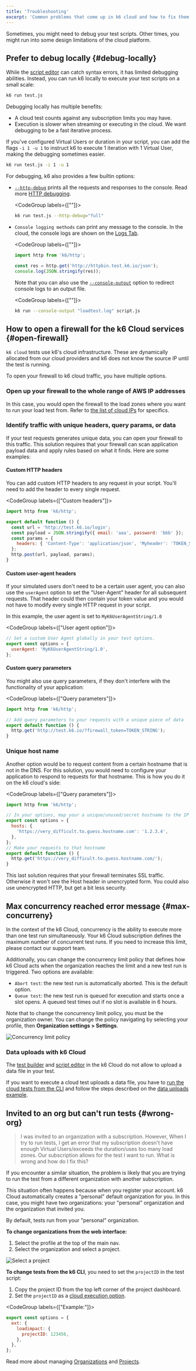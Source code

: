 ```yaml
---
title: 'Troubleshooting'
excerpt: 'Common problems that come up in k6 cloud and how to fix them'
---
```


Sometimes, you might need to debug your test scripts.
Other times, you might run into some design limitations of the cloud platform.

## Prefer to debug locally {#debug-locally}

While the [script editor](/cloud/creating-and-running-a-test/script-editor) can catch syntax errors, it has limited debugging abilities.
Instead, you can run k6 locally to execute your test scripts on a small scale:

```sh
k6 run test.js
```

Debugging locally has multiple benefits:

* A cloud test counts against any subscription limits you may have.
* Execution is slower when streaming or executing in the cloud. We want debugging to be a fast iterative process.

If you've configured Virtual Users or duration in your script, you can add the flags `-i 1 -u 1` to instruct k6 to execute 1 iteration with 1 Virtual User,
making the debugging sometimes easier.

```sh
k6 run test.js -i 1 -u 1
```

For debugging, k6 also provides a few builtin options:

- [`--http-debug`](/using-k6/k6-options/reference#http-debug) prints all the requests and responses to the console. Read more [HTTP debugging](/using-k6/http-debugging).

  <CodeGroup labels={[""]}>

  ```bash
  k6 run test.js --http-debug="full"
  ```

  </CodeGroup>

- `Console logging methods` can print any message to the console. In the cloud, the console logs are shown on the [Logs Tab](/cloud/analyzing-results/logs).

  <CodeGroup labels={[""]}>

  ```javascript
  import http from 'k6/http';

  const res = http.get('http://httpbin.test.k6.io/json');
  console.log(JSON.stringify(res));
  ```

  </CodeGroup>

  Note that you can also use the [`--console-output`](/using-k6/k6-options/reference#console-output) option to redirect console logs to an output file.

    <CodeGroup labels={[""]}>

  ```bash
  k6 run --console-output "loadtest.log" script.js
  ```

  </CodeGroup>

## How to open a firewall for the k6 Cloud services {#open-firewall}

`k6 cloud` tests use k6's cloud infrastructure.
These are dynamically allocated from our cloud providers and k6 does not know the source IP until the test is running.

To open your firewall to k6 cloud traffic, you have multiple options.

### Open up your firewall to the whole range of AWS IP addresses

In this case, you would open the firewall to the load zones where you want to run your load test from.
Refer to [the list of cloud IPs](/cloud/cloud-reference/ips) for specifics.

### Identify traffic with unique headers, query params, or data

If your test requests generates unique data, you can open your firewall to this traffic.
This solution requires that your firewall can scan application payload data and apply rules based on what it finds.
Here are some examples:

#### Custom HTTP headers

You can add custom HTTP headers to any request in your script. You'll need to add the header to every single request.

<CodeGroup labels={["Custom headers"]}>

```javascript
import http from 'k6/http';

export default function () {
  const url = 'http://test.k6.io/login';
  const payload = JSON.stringify({ email: 'aaa', password: 'bbb' });
  const params = {
    headers: { 'Content-Type': 'application/json', 'Myheader': 'TOKEN_STRING' },
  };
  http.post(url, payload, params);
}
```

</CodeGroup>

#### Custom user-agent headers

If your simulated users don't need to be a certain user agent,
you can also use the `userAgent` option to set the "User-Agent" header for all subsequent requests.
That header could then contain your token value and you would not have to modify every single HTTP request in your script.

In this example, the user agent is set to `MyK6UserAgentString/1.0`

<CodeGroup labels={["User agent option"]}>

```javascript
// Set a custom User Agent globally in your test options.
export const options = {
  userAgent: 'MyK6UserAgentString/1.0',
};
```

</CodeGroup>

#### Custom query parameters

You might also use query parameters, if they don't interfere with the functionality of your application:

<CodeGroup labels={["Query parameters"]}>

```javascript
import http from 'k6/http';

// Add query parameters to your requests with a unique piece of data
export default function () {
  http.get('http://test.k6.io/?firewall_token=TOKEN_STRING');
}
```

</CodeGroup>

### Unique host name

Another option would be to request content from a certain hostname that is not in the DNS.
For this solution, you would need to configure your application to respond to requests for that hostname.
This is how you do it on the k6 cloud's side:

<CodeGroup labels={["Query parameters"]}>

```javascript
import http from 'k6/http';

// In your options, map your a unique/unused/secret hostname to the IP of the server.
export const options = {
  hosts: {
    'https://very_difficult.to.guess.hostname.com': '1.2.3.4',
  },
};
// Make your requests to that hostname
export default function () {
  http.get('https://very_difficult.to.guess.hostname.com/');
}
```

</CodeGroup>

This last solution requires that your firewall terminates SSL traffic.
Otherwise it won't see the Host header in unencrypted form.
You could also use unencrypted HTTP, but get a bit less security.

## Max concurrency reached error message {#max-concurreny}

In the context of the k6 Cloud, concurrency is the ability to execute more than one test run simultaneously. Your k6 Cloud subscription defines the maximum number of concurrent test runs. If you need to increase this limit, please contact our support team.

Additionally, you can change the concurrency limit policy that defines how k6 Cloud acts when the organization reaches the limit and a new test run is triggered.
Two options are available:

- `Abort test`: the new test run is automatically aborted. This is the default option.
- `Queue test`: the new test run is queued for execution and starts once a slot opens.
  A queued test times out if no slot is available in 6 hours.

Note that to change the concurrency limit policy, you must be the organization owner.
You can change the policy navigating by selecting your profile, then  **Organization settings > Settings**.

![Concurrency limit policy](./images/Troubleshooting/k6-concurrency-limit-policy.png)

### Data uploads with k6 Cloud

The [test builder](/test-authoring/test-builder) and [script editor](/cloud/creating-and-running-a-test/script-editor) in the k6 Cloud do not allow to upload a data file in your test.

If you want to execute a cloud test uploads a data file, you have to [run the cloud tests from the CLI](/cloud/creating-and-running-a-test/cloud-tests-from-the-cli) and follow the steps described on the [data uploads example](/examples/data-uploads).

## Invited to an org but can't run tests {#wrong-org}

> I was invited to an organization with a subscription. However, When I try to run tests, I get an error that my subscription doesn't have enough Virtual Users/exceeds the duration/uses too many load zones. Our subscription allows for the test I want to run. What is wrong and how do I fix this?

If you encounter a similar situation, the problem is likely that you are trying to run the test from a different organization with another subscription.

This situation often happens because when you register your account.
k6 Cloud automatically creates a "personal" default organization for you.
In this case, you might have two organizations: your "personal" organization and the organization that invited you.

By default, tests run from your "personal" organization.

**To change organizations from the web interface:**
1. Select the profile at the top of the main nav.
1. Select the organization and select a project.

![Select a project](images/Troubleshooting/k6-project-dashboard.png)

**To change tests from the k6 CLI**, you need to set the `projectID` in the test script:
1. Copy the project ID from the top left corner of the project dashboard.
1. Set the `projectID` as a [cloud execution option](/cloud/creating-and-running-a-test/cloud-tests-from-the-cli#cloud-execution-options).

<CodeGroup labels={["Example:"]}>

```javascript
export const options = {
  ext: {
    loadimpact: {
      projectID: 123456,
    },
  },
};
```

</CodeGroup>

Read more about managing [Organizations](/cloud/project-and-team-management/organizations) and [Projects](/cloud/project-and-team-management/projects).
